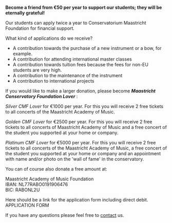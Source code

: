 ---
---
**Become a friend from €50 per year to support our students; they will be eternally grateful!**

Our students can apply twice a year to Conservatorium Maastricht
Foundation for financial support.

What kind of applications do we receive?

- A contribution towards the purchase of a new instrument or a bow,
for example.
- A contribution for attending international master classes
- A contribution towards tuition fees because the fees for non-EU
students are very high.
- A contribution to the maintenance of the instrument
- A contribution to international projects

If you would like to make a larger donation, please become
***Maastricht Conservatory Foundation Lover*** :

*Silver CMF Lover* for €1000 per year. For this you will receive 2 free
tickets to all concerts of the Maastricht Academy of Music.

*Golden CMF Lover* for €2500 per year. For this you will receive 2 free
tickets to all concerts of Maastricht Academy of Music and a free concert
of the student you supported at your home or company.

*Platinum CMF Lover* for €5000 per year. For this you will receive 2 free
tickets to all concerts of the Maastricht Academy of Music, a free concert
of the student you supported at your home or company and an
appointment with name and/or photo on the &#39;wall of fame&#39; in the
conservatory.

You can of course also donate a free amount at:

Maastricht Academy of Music Foundation <br>
IBAN: NL77RABO0191906476 <br>
BIC: RABONL2U <br>

Here should be a link for the application form including direct debit.
APPLICATION FORM

If you have any questions please feel free to [contact](/en/contact) us.